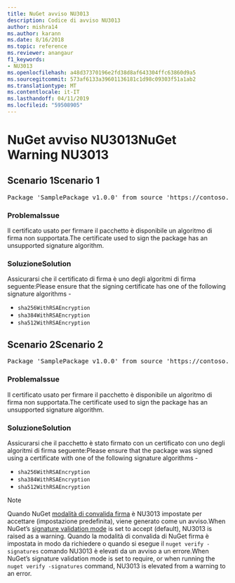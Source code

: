 ```yaml
---
title: NuGet avviso NU3013
description: Codice di avviso NU3013
author: mishra14
ms.author: karann
ms.date: 8/16/2018
ms.topic: reference
ms.reviewer: anangaur
f1_keywords:
- NU3013
ms.openlocfilehash: a48d37370196e2fd38d8af643304ffc63860d9a5
ms.sourcegitcommit: 573af6133a39601136181c1d98c09303f51a1ab2
ms.translationtype: MT
ms.contentlocale: it-IT
ms.lasthandoff: 04/11/2019
ms.locfileid: "59508905"
---
```

# <a name="nuget-warning-nu3013"></a><span data-ttu-id="937d5-103">NuGet avviso NU3013</span><span class="sxs-lookup"><span data-stu-id="937d5-103">NuGet Warning NU3013</span></span>

## <a name="scenario-1"></a><span data-ttu-id="937d5-104">Scenario 1</span><span class="sxs-lookup"><span data-stu-id="937d5-104">Scenario 1</span></span>

<pre>Package 'SamplePackage v1.0.0' from source 'https://contoso.com/index.json': The signing certificate has an unsupported signature algorithm.</pre>

### <a name="issue"></a><span data-ttu-id="937d5-105">Problema</span><span class="sxs-lookup"><span data-stu-id="937d5-105">Issue</span></span>

<span data-ttu-id="937d5-106">Il certificato usato per firmare il pacchetto è disponibile un algoritmo di firma non supportata.</span><span class="sxs-lookup"><span data-stu-id="937d5-106">The certificate used to sign the package has an unsupported signature algorithm.</span></span>


### <a name="solution"></a><span data-ttu-id="937d5-107">Soluzione</span><span class="sxs-lookup"><span data-stu-id="937d5-107">Solution</span></span>

<span data-ttu-id="937d5-108">Assicurarsi che il certificato di firma è uno degli algoritmi di firma seguente:</span><span class="sxs-lookup"><span data-stu-id="937d5-108">Please ensure that the signing certificate has one of the following signature algorithms -</span></span> 
* `sha256WithRSAEncryption`
* `sha384WithRSAEncryption`
* `sha512WithRSAEncryption`



## <a name="scenario-2"></a><span data-ttu-id="937d5-109">Scenario 2</span><span class="sxs-lookup"><span data-stu-id="937d5-109">Scenario 2</span></span>

<pre>Package 'SamplePackage v1.0.0' from source 'https://contoso.com/index.json': The primary signature's certificate has an unsupported signature algorithm.</pre>

### <a name="issue"></a><span data-ttu-id="937d5-110">Problema</span><span class="sxs-lookup"><span data-stu-id="937d5-110">Issue</span></span>

<span data-ttu-id="937d5-111">Il certificato usato per firmare il pacchetto è disponibile un algoritmo di firma non supportata.</span><span class="sxs-lookup"><span data-stu-id="937d5-111">The certificate used to sign the package has an unsupported signature algorithm.</span></span>


### <a name="solution"></a><span data-ttu-id="937d5-112">Soluzione</span><span class="sxs-lookup"><span data-stu-id="937d5-112">Solution</span></span>

<span data-ttu-id="937d5-113">Assicurarsi che il pacchetto è stato firmato con un certificato con uno degli algoritmi di firma seguente:</span><span class="sxs-lookup"><span data-stu-id="937d5-113">Please ensure that the package was signed using a certificate with one of the following signature algorithms -</span></span> 
* `sha256WithRSAEncryption`
* `sha384WithRSAEncryption`
* `sha512WithRSAEncryption`


> [!Note]
> <span data-ttu-id="937d5-114">Quando NuGet [modalità di convalida firma](https://docs.microsoft.com/en-us/nuget/consume-packages/installing-signed-packages#configure-package-signature-requirements) è NU3013 impostate per accettare (impostazione predefinita), viene generato come un avviso.</span><span class="sxs-lookup"><span data-stu-id="937d5-114">When NuGet’s [signature validation mode](https://docs.microsoft.com/en-us/nuget/consume-packages/installing-signed-packages#configure-package-signature-requirements) is set to accept (default), NU3013 is raised as a warning.</span></span> <span data-ttu-id="937d5-115">Quando la modalità di convalida di NuGet firma è impostata in modo da richiedere o quando si esegue il `nuget verify -signatures` comando NU3013 è elevati da un avviso a un errore.</span><span class="sxs-lookup"><span data-stu-id="937d5-115">When NuGet’s signature validation mode is set to require, or when running the `nuget verify -signatures` command, NU3013 is elevated from a warning to an error.</span></span> 

